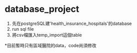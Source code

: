 # database_project
 
1. 先在postgreSQL建'health_insurance_hospitals'的database
2. run sql file
3. 將csv檔匯入temp_import這個table

*目前暫時只有區域醫院的data，code尚須修改 
